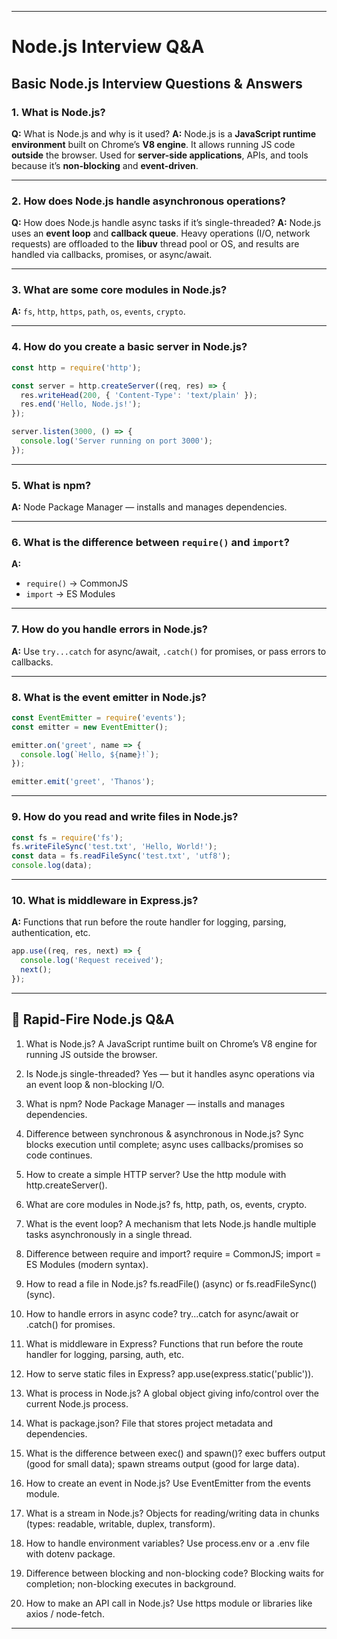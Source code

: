 
---

# Node.js Interview Q\&A

## **Basic Node.js Interview Questions & Answers**

### 1. What is Node.js?

**Q:** What is Node.js and why is it used?
**A:** Node.js is a **JavaScript runtime environment** built on Chrome’s **V8 engine**. It allows running JS code **outside** the browser. Used for **server-side applications**, APIs, and tools because it’s **non-blocking** and **event-driven**.

---

### 2. How does Node.js handle asynchronous operations?

**Q:** How does Node.js handle async tasks if it’s single-threaded?
**A:** Node.js uses an **event loop** and **callback queue**. Heavy operations (I/O, network requests) are offloaded to the **libuv** thread pool or OS, and results are handled via callbacks, promises, or async/await.

---

### 3. What are some core modules in Node.js?

**A:** `fs`, `http`, `https`, `path`, `os`, `events`, `crypto`.

---

### 4. How do you create a basic server in Node.js?

```javascript
const http = require('http');

const server = http.createServer((req, res) => {
  res.writeHead(200, { 'Content-Type': 'text/plain' });
  res.end('Hello, Node.js!');
});

server.listen(3000, () => {
  console.log('Server running on port 3000');
});
```

---

### 5. What is npm?

**A:** Node Package Manager — installs and manages dependencies.

---

### 6. What is the difference between `require()` and `import`?

**A:**

* `require()` → CommonJS
* `import` → ES Modules

---

### 7. How do you handle errors in Node.js?

**A:** Use `try...catch` for async/await, `.catch()` for promises, or pass errors to callbacks.

---

### 8. What is the event emitter in Node.js?

```javascript
const EventEmitter = require('events');
const emitter = new EventEmitter();

emitter.on('greet', name => {
  console.log(`Hello, ${name}!`);
});

emitter.emit('greet', 'Thanos');
```

---

### 9. How do you read and write files in Node.js?

```javascript
const fs = require('fs');
fs.writeFileSync('test.txt', 'Hello, World!');
const data = fs.readFileSync('test.txt', 'utf8');
console.log(data);
```

---

### 10. What is middleware in Express.js?

**A:** Functions that run before the route handler for logging, parsing, authentication, etc.

```javascript
app.use((req, res, next) => {
  console.log('Request received');
  next();
});
```

---

## 🚀 Rapid-Fire Node.js Q\&A

1. What is Node.js?
A JavaScript runtime built on Chrome’s V8 engine for running JS outside the browser.

2. Is Node.js single-threaded?
Yes — but it handles async operations via an event loop & non-blocking I/O.

3. What is npm?
Node Package Manager — installs and manages dependencies.

4. Difference between synchronous & asynchronous in Node.js?
Sync blocks execution until complete; async uses callbacks/promises so code continues.

5. How to create a simple HTTP server?
Use the http module with http.createServer().

6. What are core modules in Node.js?
fs, http, path, os, events, crypto.

7. What is the event loop?
A mechanism that lets Node.js handle multiple tasks asynchronously in a single thread.

8. Difference between require and import?
require = CommonJS; import = ES Modules (modern syntax).

9. How to read a file in Node.js?
fs.readFile() (async) or fs.readFileSync() (sync).

10. How to handle errors in async code?
try...catch for async/await or .catch() for promises.

11. What is middleware in Express?
Functions that run before the route handler for logging, parsing, auth, etc.

12. How to serve static files in Express?
app.use(express.static('public')).

13. What is process in Node.js?
A global object giving info/control over the current Node.js process.

14. What is package.json?
File that stores project metadata and dependencies.

15. What is the difference between exec() and spawn()?
exec buffers output (good for small data); spawn streams output (good for large data).

16. How to create an event in Node.js?
Use EventEmitter from the events module.

17. What is a stream in Node.js?
Objects for reading/writing data in chunks (types: readable, writable, duplex, transform).

18. How to handle environment variables?
Use process.env or a .env file with dotenv package.

19. Difference between blocking and non-blocking code?
Blocking waits for completion; non-blocking executes in background.

20. How to make an API call in Node.js?
Use https module or libraries like axios / node-fetch.

---


